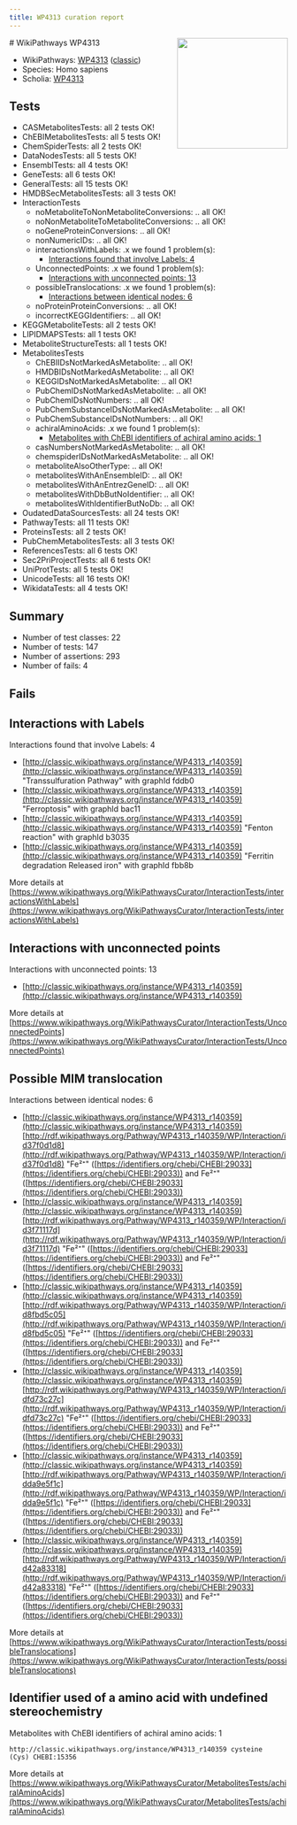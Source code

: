```yaml
---
title: WP4313 curation report
---
```


<img style="float: right; width: 200px" src="https://upload.wikimedia.org/wikipedia/commons/thumb/8/83/Wplogo_with_text_500.png/640px-Wplogo_with_text_500.png" />
# WikiPathways WP4313

* WikiPathways: [WP4313](https://wikipathways.org/pathways/WP4313) ([classic](https://classic.wikipathways.org/instance/WP4313))
* Species: Homo sapiens
* Scholia: [WP4313](https://scholia.toolforge.org/wikipathways/WP4313)
## Tests
* CASMetabolitesTests: all 2 tests OK!
* ChEBIMetabolitesTests: all 5 tests OK!
* ChemSpiderTests: all 2 tests OK!
* DataNodesTests: all 5 tests OK!
* EnsemblTests: all 4 tests OK!
* GeneTests: all 6 tests OK!
* GeneralTests: all 15 tests OK!
* HMDBSecMetabolitesTests: all 3 tests OK!
* InteractionTests
    * noMetaboliteToNonMetaboliteConversions: .. all OK!
    * noNonMetaboliteToMetaboliteConversions: .. all OK!
    * noGeneProteinConversions: .. all OK!
    * nonNumericIDs: .. all OK!
    * interactionsWithLabels: .x we found 1 problem(s):
        * [Interactions found that involve Labels: 4](#630d267b)
    * UnconnectedPoints: .x we found 1 problem(s):
        * [Interactions with unconnected points: 13](#7f1d407a)
    * possibleTranslocations: .x we found 1 problem(s):
        * [Interactions between identical nodes: 6](#1c11820b)
    * noProteinProteinConversions: .. all OK!
    * incorrectKEGGIdentifiers: .. all OK!
* KEGGMetaboliteTests: all 2 tests OK!
* LIPIDMAPSTests: all 1 tests OK!
* MetaboliteStructureTests: all 1 tests OK!
* MetabolitesTests
    * ChEBIIDsNotMarkedAsMetabolite: .. all OK!
    * HMDBIDsNotMarkedAsMetabolite: .. all OK!
    * KEGGIDsNotMarkedAsMetabolite: .. all OK!
    * PubChemIDsNotMarkedAsMetabolite: .. all OK!
    * PubChemIDsNotNumbers: .. all OK!
    * PubChemSubstanceIDsNotMarkedAsMetabolite: .. all OK!
    * PubChemSubstanceIDsNotNumbers: .. all OK!
    * achiralAminoAcids: .x we found 1 problem(s):
        * [Metabolites with ChEBI identifiers of achiral amino acids: 1](#9c17608e)
    * casNumbersNotMarkedAsMetabolite: .. all OK!
    * chemspiderIDsNotMarkedAsMetabolite: .. all OK!
    * metaboliteAlsoOtherType: .. all OK!
    * metabolitesWithAnEnsembleID: .. all OK!
    * metabolitesWithAnEntrezGeneID: .. all OK!
    * metabolitesWithDbButNoIdentifier: .. all OK!
    * metabolitesWithIdentifierButNoDb: .. all OK!
* OudatedDataSourcesTests: all 24 tests OK!
* PathwayTests: all 11 tests OK!
* ProteinsTests: all 2 tests OK!
* PubChemMetabolitesTests: all 3 tests OK!
* ReferencesTests: all 6 tests OK!
* Sec2PriProjectTests: all 6 tests OK!
* UniProtTests: all 5 tests OK!
* UnicodeTests: all 16 tests OK!
* WikidataTests: all 4 tests OK!


## Summary

* Number of test classes: 22
* Number of tests: 147
* Number of assertions: 293
* Number of fails: 4

## Fails

<a name="630d267b" />

## Interactions with Labels

Interactions found that involve Labels: 4

* [http://classic.wikipathways.org/instance/WP4313_r140359](http://classic.wikipathways.org/instance/WP4313_r140359) "Transsulfuration Pathway" with graphId fddb0
* [http://classic.wikipathways.org/instance/WP4313_r140359](http://classic.wikipathways.org/instance/WP4313_r140359) "Ferroptosis" with graphId bac11
* [http://classic.wikipathways.org/instance/WP4313_r140359](http://classic.wikipathways.org/instance/WP4313_r140359) "Fenton reaction" with graphId b3035
* [http://classic.wikipathways.org/instance/WP4313_r140359](http://classic.wikipathways.org/instance/WP4313_r140359) "Ferritin degradation
Released iron" with graphId fbb8b


More details at [https://www.wikipathways.org/WikiPathwaysCurator/InteractionTests/interactionsWithLabels](https://www.wikipathways.org/WikiPathwaysCurator/InteractionTests/interactionsWithLabels)

<a name="7f1d407a" />

## Interactions with unconnected points

Interactions with unconnected points: 13

* [http://classic.wikipathways.org/instance/WP4313_r140359](http://classic.wikipathways.org/instance/WP4313_r140359)


More details at [https://www.wikipathways.org/WikiPathwaysCurator/InteractionTests/UnconnectedPoints](https://www.wikipathways.org/WikiPathwaysCurator/InteractionTests/UnconnectedPoints)

<a name="1c11820b" />

## Possible MIM translocation

Interactions between identical nodes: 6

* [http://classic.wikipathways.org/instance/WP4313_r140359](http://classic.wikipathways.org/instance/WP4313_r140359) [http://rdf.wikipathways.org/Pathway/WP4313_r140359/WP/Interaction/id37f0d1d8](http://rdf.wikipathways.org/Pathway/WP4313_r140359/WP/Interaction/id37f0d1d8) "Fe²⁺" ([https://identifiers.org/chebi/CHEBI:29033](https://identifiers.org/chebi/CHEBI:29033)) and 
Fe²⁺" ([https://identifiers.org/chebi/CHEBI:29033](https://identifiers.org/chebi/CHEBI:29033))
* [http://classic.wikipathways.org/instance/WP4313_r140359](http://classic.wikipathways.org/instance/WP4313_r140359) [http://rdf.wikipathways.org/Pathway/WP4313_r140359/WP/Interaction/id3f71117d](http://rdf.wikipathways.org/Pathway/WP4313_r140359/WP/Interaction/id3f71117d) "Fe²⁺" ([https://identifiers.org/chebi/CHEBI:29033](https://identifiers.org/chebi/CHEBI:29033)) and 
Fe²⁺" ([https://identifiers.org/chebi/CHEBI:29033](https://identifiers.org/chebi/CHEBI:29033))
* [http://classic.wikipathways.org/instance/WP4313_r140359](http://classic.wikipathways.org/instance/WP4313_r140359) [http://rdf.wikipathways.org/Pathway/WP4313_r140359/WP/Interaction/id8fbd5c05](http://rdf.wikipathways.org/Pathway/WP4313_r140359/WP/Interaction/id8fbd5c05) "Fe²⁺" ([https://identifiers.org/chebi/CHEBI:29033](https://identifiers.org/chebi/CHEBI:29033)) and 
Fe²⁺" ([https://identifiers.org/chebi/CHEBI:29033](https://identifiers.org/chebi/CHEBI:29033))
* [http://classic.wikipathways.org/instance/WP4313_r140359](http://classic.wikipathways.org/instance/WP4313_r140359) [http://rdf.wikipathways.org/Pathway/WP4313_r140359/WP/Interaction/idfd73c27c](http://rdf.wikipathways.org/Pathway/WP4313_r140359/WP/Interaction/idfd73c27c) "Fe²⁺" ([https://identifiers.org/chebi/CHEBI:29033](https://identifiers.org/chebi/CHEBI:29033)) and 
Fe²⁺" ([https://identifiers.org/chebi/CHEBI:29033](https://identifiers.org/chebi/CHEBI:29033))
* [http://classic.wikipathways.org/instance/WP4313_r140359](http://classic.wikipathways.org/instance/WP4313_r140359) [http://rdf.wikipathways.org/Pathway/WP4313_r140359/WP/Interaction/idda9e5f1c](http://rdf.wikipathways.org/Pathway/WP4313_r140359/WP/Interaction/idda9e5f1c) "Fe²⁺" ([https://identifiers.org/chebi/CHEBI:29033](https://identifiers.org/chebi/CHEBI:29033)) and 
Fe²⁺" ([https://identifiers.org/chebi/CHEBI:29033](https://identifiers.org/chebi/CHEBI:29033))
* [http://classic.wikipathways.org/instance/WP4313_r140359](http://classic.wikipathways.org/instance/WP4313_r140359) [http://rdf.wikipathways.org/Pathway/WP4313_r140359/WP/Interaction/id42a83318](http://rdf.wikipathways.org/Pathway/WP4313_r140359/WP/Interaction/id42a83318) "Fe²⁺" ([https://identifiers.org/chebi/CHEBI:29033](https://identifiers.org/chebi/CHEBI:29033)) and 
Fe²⁺" ([https://identifiers.org/chebi/CHEBI:29033](https://identifiers.org/chebi/CHEBI:29033))


More details at [https://www.wikipathways.org/WikiPathwaysCurator/InteractionTests/possibleTranslocations](https://www.wikipathways.org/WikiPathwaysCurator/InteractionTests/possibleTranslocations)

<a name="9c17608e" />

## Identifier used of a amino acid with undefined stereochemistry

Metabolites with ChEBI identifiers of achiral amino acids: 1
```
http://classic.wikipathways.org/instance/WP4313_r140359 cysteine  (Cys) CHEBI:15356
```

More details at [https://www.wikipathways.org/WikiPathwaysCurator/MetabolitesTests/achiralAminoAcids](https://www.wikipathways.org/WikiPathwaysCurator/MetabolitesTests/achiralAminoAcids)

